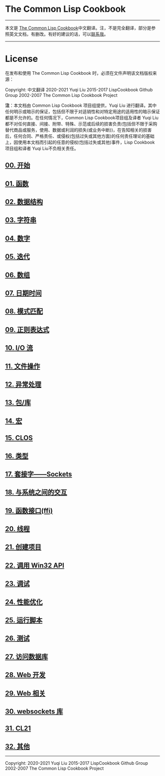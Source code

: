 # The Common Lisp Cookbook

---

本文是 [The Common Lisp Cookbook](https://lispcookbook.github.io/cl-cookbook/)中文翻译。注，不是完全翻译，部分是参照英文文档，有删改。有好的建议的话，可以[联系我](mailto:yuqi.lyle@outlook.com)。

---

# License

在发布和使用 The Common Lisp Cookbook 时，必须在文件声明该文档版权来源：

Copyright: 中文翻译 2020-2021 Yuqi Liu 2015-2017 LispCookbook Github Group 2002-2007 The Common Lisp Cookbook Project

**注**：本文档由 Common Lisp Cookbook 项目组提供，Yuqi Liu 进行翻译。其中任何明示或暗示的保证，包括但不限于对适销性和对特定用途的适用性的暗示保证都是不允许的。在任何情况下，Common Lisp Cookbook项目组及译者 Yuqi Liu 都不对任何直接、间接、附带、特殊、示范或后续的损害负责(包括但不限于采购替代商品或服务，使用、数据或利润的损失(或业务中断))，在告知相关的损害后，任何合同、严格责任、或侵权(包括过失或其他方面)的任何责任理论的基础上，因使用本文档而引起的任意的侵权(包括过失或其他)事件，Lisp Cookbook 项目组和译者 Yuqi Liu不负相关责任。


## [00. 开始](zh-cn/00.getting-started.md)
## [01. 函数](zh-cn/01.functions.md)
## [02. 数据结构](zh-cn/02.data-structures.md)
## [03. 字符串](zh-cn/03.strings.md)
## [04. 数字](zh-cn/04.numbers.md)
## [05. 迭代](zh-cn/05.iteration.md)
## [06. 数组](zh-cn/06.arrays.md)
## [07. 日期时间](zh-cn/07.dates-times.md)
## [08. 模式匹配](zh-cn/08.pattern-matching.md)
## [09. 正则表达式](zh-cn/09.regexp.md)
## [10. I/O 流](zh-cn/10.io.md)
## [11. 文件操作](zh-cn/11.files.md)
## [12. 异常处理](zh-cn/12.error_handling.md)
## [13. 包/库](zh-cn/13.packages.md)
## [14. 宏](zh-cn/14.macros.md)
## [15. CLOS](zh-cn/15.clos.md)
## [16. 类型](zh-cn/16.type.md)
## [17. 套接字——Sockets](zh-cn/17.sockets.md)
## [18. 与系统之间的交互](zh-cn/18.os.md)
## [19. 函数接口(ffi)](zh-cn/19.ffi.md)
## [20. 线程](zh-cn/20.process.md)
## [21. 创建项目](zh-cn/21.systems.md)
## [22. 调用 Win32 API](zh-cn/22.win32.md)
## [23. 调试](zh-cn/23.debugging.md)
## [24. 性能优化](zh-cn/24.performance.md)
## [25. 运行脚本](zh-cn/25.scripting.md)
## [26. 测试](zh-cn/26.testing.md)
## [27. 访问数据库](zh-cn/27.databases.md)
## [28. Web 开发](zh-cn/28.web.md)
## [29. Web 相关](zh-cn/29.web-scraping.md)
## [30. websockets 库](zh-cn/30.websockets.md)
## [31. CL21](zh-cn/31.cl21.md)
## [32. 其他](zh-cn/32.misc.md)

---
Copyright:
2020-2021 Yuqi Liu
2015-2017 LispCookbook Github Group
2002-2007 The Common Lisp Cookbook Project
